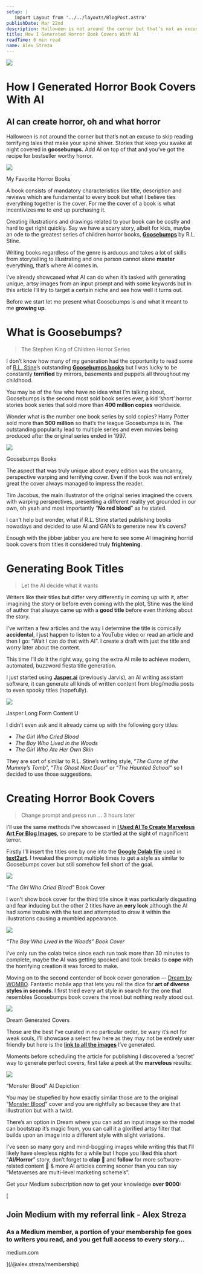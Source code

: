 ```yaml
---
setup: |
   import Layout from '../../layouts/BlogPost.astro'
publishDate: Mar 22nd
description: Halloween is not around the corner but that’s not an excuse to skip reading terrifying tales that make your spine shiver. Stories that keep you awake at night covered in goosebumps. Add AI on top of…
title: How I Generated Horror Book Covers With AI
readTime: 6 min read
name: Alex Streza
---
```

![](https://miro.medium.com/max/700/1*pd4T7Gqz9k_pX22172HwPw.png)

How I Generated Horror Book Covers With AI
==========================================

AI can create horror, oh and what horror
----------------------------------------

Halloween is not around the corner but that’s not an excuse to skip reading terrifying tales that make your spine shiver. Stories that keep you awake at night covered in **goosebumps.** Add AI on top of that and you’ve got the recipe for bestseller worthy horror.

![](https://miro.medium.com/max/700/1*nFKq9IcEODT_ncMNmhAEuw.png)

My Favorite Horror Books

A book consists of mandatory characteristics like title, description and reviews which are fundamental to every book but what I believe ties everything together is the cover. For me the cover of a book is what incentivizes me to end up purchasing it.

Creating illustrations and drawings related to your book can be costly and hard to get right quickly. Say we have a scary story, albeit for kids, maybe an ode to the greatest series of children horror books, [**Goosebumps**](https://goosebumps.fandom.com/wiki/Goosebumps_Wiki) by R.L. Stine.

Writing books regardless of the genre is arduous and takes a lot of skills from storytelling to illustrating and one person cannot alone **master** everything, that’s where AI comes in.

I’ve already showcased what AI can do when it’s tasked with generating unique, artsy images from an input prompt and with some keywords but in this article I’ll try to target a certain niche and see how well it turns out.

Before we start let me present what Goosebumps is and what it meant to me **growing up**.

What is Goosebumps?
===================

> The Stephen King of Children Horror Series

I don’t know how many of my generation had the opportunity to read some of [R.L. Stine](https://twitter.com/rl_stine)’s outstanding [**Goosebumps books**](https://goosebumps.fandom.com/wiki/Goosebumps_Wiki) but I was lucky to be constantly **terrified** by mirrors, basements and puppets all throughout my childhood.

You may be of the few who have no idea what I’m talking about, Goosebumps is the second most sold book series ever, a kid ‘short’ horror stories book series that sold more than **400 million copies** worldwide.

Wonder what is the number one book series by sold copies? Harry Potter sold more than **500 million** so that’s the league Goosebumps is in. The outstanding popularity lead to multiple series and even movies being produced after the original series ended in 1997.

![](https://miro.medium.com/max/700/1*Sfdt4OcIvwI7xtLMgU2mKg.png)

Goosebumps Books

The aspect that was truly unique about every edition was the uncanny, perspective warping and terrifying cover. Even if the book was not entirely great the cover always managed to impress the reader.

Tim Jacobus, the main illustrator of the original series imagined the covers with warping perspectives, presenting a different reality yet grounded in our own, oh yeah and most importantly “**No red blood**” as he stated.

I can’t help but wonder, what if R.L. Stine started publishing books nowadays and decided to use AI and GAN’s to generate new it’s covers?

Enough with the jibber jabber you are here to see some AI imagining horrid book covers from titles it considered truly **frightening**.

Generating Book Titles
======================

> Let the AI decide what it wants

Writers like their titles but differ very differently in coming up with it, after imagining the story or before even coming with the plot, Stine was the kind of author that always came up with a **good title** before even thinking about the story.

I’ve written a few articles and the way I determine the title is comically **accidental**, I just happen to listen to a YouTube video or read an article and then I go: “Wait I can do that with AI”. I create a draft with just the title and worry later about the content.

This time I’ll do it the right way, going the extra AI mile to achieve modern, automated, buzzword fiesta title generation.

I just started using [**Jasper.ai**](https://jasper.ai/) (previously Jarvis), an AI writing assistant software, it can generate all kinds of written content from blog/media posts to even spooky titles (hopefully).

![](https://miro.medium.com/max/700/1*8AlsyZTBe3mcQAXGV7pOaw.png)

Jasper Long Form Content U

I didn’t even ask and it already came up with the following gory titles:

*   _The Girl Who Cried Blood_
*   _The Boy Who Lived in the Woods_
*   _The Girl Who Ate Her Own Skin_

They are sort of similar to R.L. Stine’s writing style, “_The Curse of the Mummy’s Tomb_”, “_The Ghost Next Door_” or “_The Haunted School”_ so I decided to use those suggestions.

Creating Horror Book Covers
===========================

> Change prompt and press run … 3 hours later

I’ll use the same methods I’ve showcased in [**I Used AI To Create Marvelous Art For Blog Images**](/@alex.streza/i-used-ai-to-create-marvelous-art-for-blog-images-17cb67ffa816), so prepare to be startled at the sight of magnificent terror.

Firstly I’ll insert the titles one by one into the [**Google Colab file**](https://colab.research.google.com/github/mfrashad/text2art/blob/main/text2art.ipynb) used in [**text2art**](https://text2art.com/). I tweaked the prompt multiple times to get a style as similar to Goosebumps cover but still somehow fell short of the goal.

![](https://miro.medium.com/max/340/1*jC7a9CyZk8ZJ0Yat1wkPKA.png)

“_The Girl Who Cried Blood_” Book Cover

I won’t show book cover for the third title since it was particularly disgusting and fear inducing but the other 2 titles have an **eery look** although the AI had some trouble with the text and attempted to draw it within the illustrations causing a mumbled appearance.

![](https://miro.medium.com/max/340/1*cayBdwj2EJALGbHp5q2wzA.png)

_“The Boy Who Lived in the Woods” Book Cover_

I’ve only run the colab twice since each run took more than 30 minutes to complete, maybe the AI was getting spooked and took breaks to **cope** with the horrifying creation it was forced to make.

Moving on to the second contender of book cover generation — [Dream by WOMBO](https://www.wombo.art/). Fantastic mobile app that lets you roll the dice for **art of diverse styles in seconds**. I first tried every art style in search for the one that resembles Goosebumps book covers the most but nothing really stood out.

![](https://miro.medium.com/max/700/1*kfWfnJFv9t0BpwJZCqmK6w.png)

Dream Generated Covers

Those are the best I’ve curated in no particular order, be wary it’s not for weak souls, I’ll showcase a select few here as they may not be entirely user friendly but here is the [**link to all the images**](https://postimg.cc/gallery/bjNRZ7K) I’ve generated.

Moments before scheduling the article for publishing I discovered a ‘secret’ way to generate perfect covers, first take a peek at the **marvelous** results:

![](https://miro.medium.com/proxy/1*i3ZdPVw-kRgP-C4Td4jrrw.png)

“Monster Blood” AI Depiction

You may be stupefied by how exactly similar those are to the original “[Monster Blood](https://goosebumps.fandom.com/wiki/Monster_Blood)” cover and you are rightfully so because they are that illustration but with a twist.

There’s an option in Dream where you can add an input image so the model can bootstrap it’s magic from, you can call it a glorified artsy filter that builds upon an image into a different style with slight variations.

I’ve seen so many gory and mind-boggling images while writing this that I’ll likely have sleepless nights for a while but I hope you liked this short “**AI/Horror**” story, don’t forget to **clap** 👏 and **follow** for more software-related content 🚀 & more AI articles coming sooner than you can say “Metaverses are multi-level marketing scheme’s”.

Get your Medium subscription now to get your knowledge **over 9000:**

[

Join Medium with my referral link - Alex Streza
-----------------------------------------------

### As a Medium member, a portion of your membership fee goes to writers you read, and you get full access to every story…

medium.com



](/@alex.streza/membership)